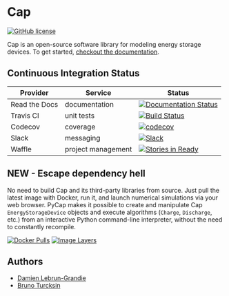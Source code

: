 Cap
===
[![GitHub license](https://img.shields.io/github/license/ORNL-CEES/Cap.svg)](https://github.com/ORNL-CEES/Cap/blob/master/LICENSE.md)

Cap is an open-source software library for modeling energy storage devices.
To get started, [checkout the documentation](https://cap.readthedocs.org).

Continuous Integration Status
-----------------------------

Provider      | Service            | Status
------------- | ------------------ | ------
Read the Docs | documentation      | [![Documentation Status](https://readthedocs.org/projects/cap/badge/?version=latest)](https://readthedocs.org/projects/cap/?badge=latest)
Travis CI     | unit tests         | [![Build Status](https://travis-ci.org/ORNL-CEES/Cap.svg?branch=master)](https://travis-ci.org/ORNL-CEES/Cap)
Codecov       | coverage           | [![codecov](https://codecov.io/gh/ORNL-CEES/Cap/branch/master/graph/badge.svg)](https://codecov.io/gh/ORNL-CEES/Cap)
Slack         | messaging          | [![Slack](https://img.shields.io/badge/Slack-%23cap-ff69b4.svg)](https://ornl-cees.slack.com/archives/cap)
Waffle        | project management | [![Stories in Ready](https://badge.waffle.io/ORNL-CEES/Cap.png?label=ready&title=Ready)](https://waffle.io/ORNL-CEES/Cap)


NEW - Escape dependency hell
----------------------------

No need to build Cap and its third-party libraries from source. Just pull the
latest image with Docker, run it, and launch numerical simulations via your
web browser. PyCap makes it possible to create and manipulate Cap
``EnergyStorageDevice`` objects and execute algorithms (``Charge``,
``Discharge``, etc.) from an interactive Python command-line interpreter,
without the need to constantly recompile.

[![Docker Pulls](https://img.shields.io/docker/pulls/dalg24/cap.svg)](https://hub.docker.com/r/dalg24/cap)
[![Image Layers](https://images.microbadger.com/badges/image/dalg24/cap.svg)](http://microbadger.com/images/dalg24/cap)

Authors
-------
* [Damien Lebrun-Grandie](https://github.com/dalg24)
* [Bruno Turcksin](https://github.com/rombur)
